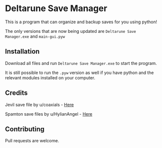 # Deltarune Save Manager

This is a program that can organize and backup saves for you using python!

The only versions that are now being updated are `Deltarune Save Manager.exe` and `main-gui.pyw`

## Installation

Download all files and run `Deltarune Save Manager.exe` to start the program.

It is still possible to run the `.pyw` version as well if you have python and the relevant modules installed on your computer.

## Credits

Jevil save file by u/coaxials - [Here](https://www.reddit.com/r/Deltarune/comments/9thldb/can_someone_provide_a_saved_game_before_the_jevil/) 

Spamton save files by u/HylianAngel - [Here](https://www.reddit.com/r/Deltarune/comments/ps0jfz/does_anybody_have_an_spamton_neo_save_file_to/)

## Contributing
Pull requests are welcome.
